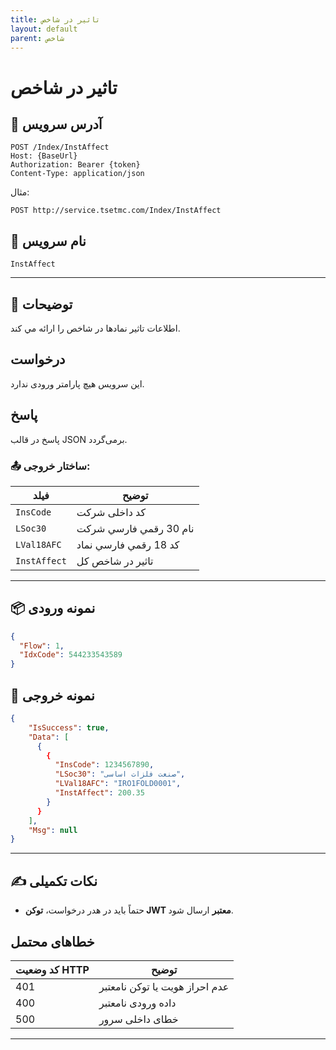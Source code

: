 ```yaml
---
title: تاثیر در شاخص
layout: default
parent: شاخص
---
```


# تاثیر در شاخص

## 📌 آدرس سرویس

```
POST /Index/InstAffect
Host: {BaseUrl}
Authorization: Bearer {token}
Content-Type: application/json
```

مثال:
```
POST http://service.tsetmc.com/Index/InstAffect
```

## 🧾 نام سرویس

`InstAffect`

---

## 🎯 توضیحات

  اطلاعات تاثیر نمادها در شاخص را ارائه مي کند. 

## درخواست

این سرویس هیچ پارامتر ورودی ندارد.

## پاسخ

پاسخ در قالب JSON برمی‌گردد.

### 📤 ساختار خروجی:

| فیلد | توضیح |
|------|-------|
| `InsCode`         | کد داخلی شرکت |
| `LSoc30`        | نام 30 رقمي فارسي شرکت |
| `LVal18AFC` | کد 18 رقمي فارسي نماد |
| `InstAffect` | تاثیر در شاخص کل |

---

## 📦 نمونه ورودی 

```json
{
  "Flow": 1,
  "IdxCode": 544233543589
}
```

## 📄 نمونه خروجی

```json
{
    "IsSuccess": true,
    "Data": [
      {
        {
          "InsCode": 1234567890,
          "LSoc30": "صنعت فلزات اساسی",
          "LVal18AFC": "IRO1FOLD0001",
          "InstAffect": 200.35
        }
      }
    ],
    "Msg": null
}
```

---

## ✍️ نکات تکمیلی

- حتماً باید در هدر درخواست، **توکن JWT معتبر** ارسال شود.

## خطاهای محتمل

| کد وضعیت HTTP | توضیح |
|---------------|-------|
| 401 | عدم احراز هویت یا توکن نامعتبر |
| 400 | داده ورودی نامعتبر |
| 500 | خطای داخلی سرور |

---